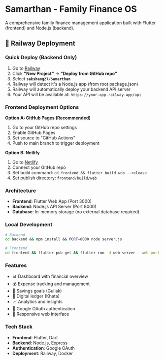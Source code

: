 # Samarthan - Family Finance OS

A comprehensive family finance management application built with Flutter (frontend) and Node.js (backend).

## 🚀 Railway Deployment

### Quick Deploy (Backend Only)

1. Go to [Railway](https://railway.app)
2. Click **"New Project"** → **"Deploy from GitHub repo"**
3. Select **`sakshamg27/Samarthan`**
4. Railway will detect it's a Node.js app (from root package.json)
5. Railway will automatically deploy your backend API server
6. Your API will be available at: `https://your-app.railway.app/api`

### Frontend Deployment Options

**Option A: GitHub Pages (Recommended)**
1. Go to your GitHub repo settings
2. Enable GitHub Pages
3. Set source to "GitHub Actions"
4. Push to main branch to trigger deployment

**Option B: Netlify**
1. Go to [Netlify](https://netlify.com)
2. Connect your GitHub repo
3. Set build command: `cd frontend && flutter build web --release`
4. Set publish directory: `frontend/build/web`

### Architecture

- **Frontend**: Flutter Web App (Port 3000)
- **Backend**: Node.js API Server (Port 8000)
- **Database**: In-memory storage (no external database required)

### Local Development

```bash
# Backend
cd backend && npm install && PORT=8000 node server.js

# Frontend  
cd frontend && flutter pub get && flutter run -d web-server --web-port 3000
```

### Features

- 📊 Dashboard with financial overview
- 💰 Expense tracking and management
- 🏦 Savings goals (Gullak)
- 📝 Digital ledger (Khata)
- 📈 Analytics and insights
- 🔐 Google OAuth authentication
- 📱 Responsive web interface

### Tech Stack

- **Frontend**: Flutter, Dart
- **Backend**: Node.js, Express
- **Authentication**: Google OAuth
- **Deployment**: Railway, Docker
